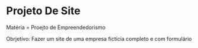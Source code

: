 # Projeto De Site

Matéria = Proejto de Empreendedorismo

Obrjetivo: Fazer um site de uma empresa fictícia completo e com formulário
